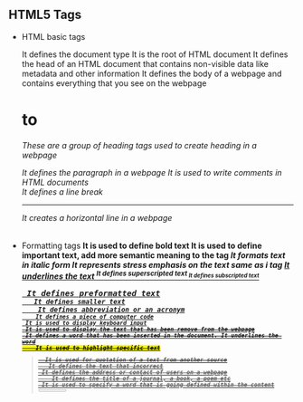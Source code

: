 ## HTML5 Tags
* HTML basic tags
  <!DOCTYPE>	It defines the document type
  <html>	It is the root of HTML document
  <head>	It defines the head of an HTML document that contains non-visible data like metadata and other information
  <body>	It defines the body of a webpage and contains everything that you see on the webpage
  <h1> to <h6>	These are a group of heading tags used to create heading in a webpage
  <p>	It defines the paragraph in a webpage
  <!--...-->	It is used to write comments in HTML documents
  <br>	It defines a line break
  <hr>	It creates a horizontal line in a webpage

* Formatting tags
  <b>	It is used to define bold text
  <strong>	It is used to define important text, add more semantic meaning to the tag
  <i>	It formats text in italic form
  <em>	It represents stress emphasis on the text same as i tag
  <u>	It underlines the text
  <sup>	It defines superscripted text
  <sub>	It defines subscripted text
  <pre>	It defines preformatted text
  <small>	It defines smaller text
  <abbr>	It defines abbreviation or an acronym
  <code>	It defines a piece of computer code
  <kbd>	It is used to display keyboard input
  <del>	It is used to display the text that has been remove from the webpage
  <ins>	It defines a word that has been inserted in the document. It underlines the word
  <mark>	It is used to highlight specific text
  <blockquote>	It is used for quotation of a text from another source
  <s>	It defines the text that incorrect
  <address>	It defines the address or contact of users on a webpage
  <cite>	It defines the title of a journal, a book, a poem etc
  <dfn>	It is used to specify a word that is going defined within the content
  <meter>	It defines a meter scale with a given range and shows the current value. It is also known as gauge
  <progress>	It represents the progress of work on the webpage
  <q>	It creates quotation around the text
  <samp>	It is used to define sample output or a computer program
  <template>	It is used to hide a block of code when the page loads
  <time>	It is used to define a specific time on the webpage
  <var>	It is used to define some variable in a computer program or in a mathematical expression

* Image tags
* Link tags
* List tags
* Form and input tags
* Table tags
* Media tags
* Meta tags
* Style and programming tags
* General tags
